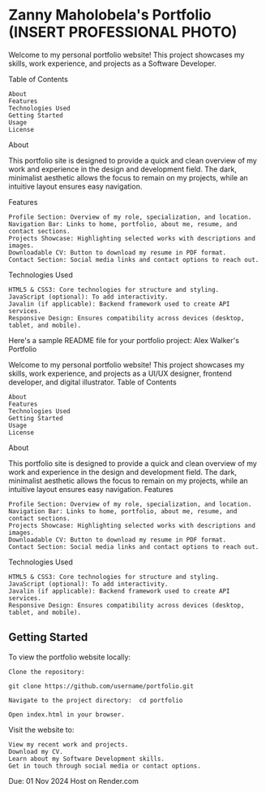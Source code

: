 # Zanny Maholobela's Portfolio (INSERT PROFESSIONAL PHOTO)
Welcome to my personal portfolio website! This project showcases my skills, work experience, and projects as a Software Developer.

Table of Contents

    About
    Features
    Technologies Used
    Getting Started
    Usage
    License

About

This portfolio site is designed to provide a quick and clean overview of my work and experience in the design and development field. The dark, minimalist aesthetic allows the focus to remain on my projects, while an intuitive layout ensures easy navigation.

Features

    Profile Section: Overview of my role, specialization, and location.
    Navigation Bar: Links to home, portfolio, about me, resume, and contact sections.
    Projects Showcase: Highlighting selected works with descriptions and images.
    Downloadable CV: Button to download my resume in PDF format.
    Contact Section: Social media links and contact options to reach out.

  Technologies Used

    HTML5 & CSS3: Core technologies for structure and styling.
    JavaScript (optional): To add interactivity.
    Javalin (if applicable): Backend framework used to create API services.
    Responsive Design: Ensures compatibility across devices (desktop, tablet, and mobile).

  Here's a sample README file for your portfolio project:
Alex Walker's Portfolio

Welcome to my personal portfolio website! This project showcases my skills, work experience, and projects as a UI/UX designer, frontend developer, and digital illustrator.
Table of Contents

    About
    Features
    Technologies Used
    Getting Started
    Usage
    License

About

This portfolio site is designed to provide a quick and clean overview of my work and experience in the design and development field. The dark, minimalist aesthetic allows the focus to remain on my projects, while an intuitive layout ensures easy navigation.
Features

    Profile Section: Overview of my role, specialization, and location.
    Navigation Bar: Links to home, portfolio, about me, resume, and contact sections.
    Projects Showcase: Highlighting selected works with descriptions and images.
    Downloadable CV: Button to download my resume in PDF format.
    Contact Section: Social media links and contact options to reach out.

Technologies Used

    HTML5 & CSS3: Core technologies for structure and styling.
    JavaScript (optional): To add interactivity.
    Javalin (if applicable): Backend framework used to create API services.
    Responsive Design: Ensures compatibility across devices (desktop, tablet, and mobile).

## Getting Started

To view the portfolio website locally:

    Clone the repository:

    git clone https://github.com/username/portfolio.git

    Navigate to the project directory:  cd portfolio

    Open index.html in your browser.

Visit the website to:

    View my recent work and projects.
    Download my CV.
    Learn about my Software Development skills.
    Get in touch through social media or contact options.
    
Due: 01 Nov 2024
Host on Render.com
